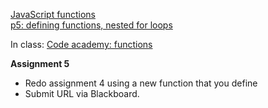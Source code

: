 [JavaScript functions](https://owenroberts.github.io/mmp210/week5/index.html)  
[p5: defining functions, nested for loops](https://owenroberts.github.io/mmp210/week5/p5.html)  

In class: [Code academy: functions](https://www.codecademy.com/courses/functions-in-javascript-2-0/)

**Assignment 5**
- Redo assignment 4 using a new function that you define
- Submit URL via Blackboard.